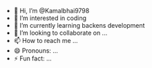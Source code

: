 - 👋 Hi, I’m @Kamalbhai9798
- 👀 I’m interested in coding 
- 🌱 I’m currently learning backens development
- 💞️ I’m looking to collaborate on ...
- 📫 How to reach me ...
- 😄 Pronouns: ...
- ⚡ Fun fact: ...

<!---
Kamalbhai9798/Kamalbhai9798 is a ✨ special ✨ repository because its `README.md` (this file) appears on your GitHub profile.
You can click the Preview link to take a look at your changes.
--->
